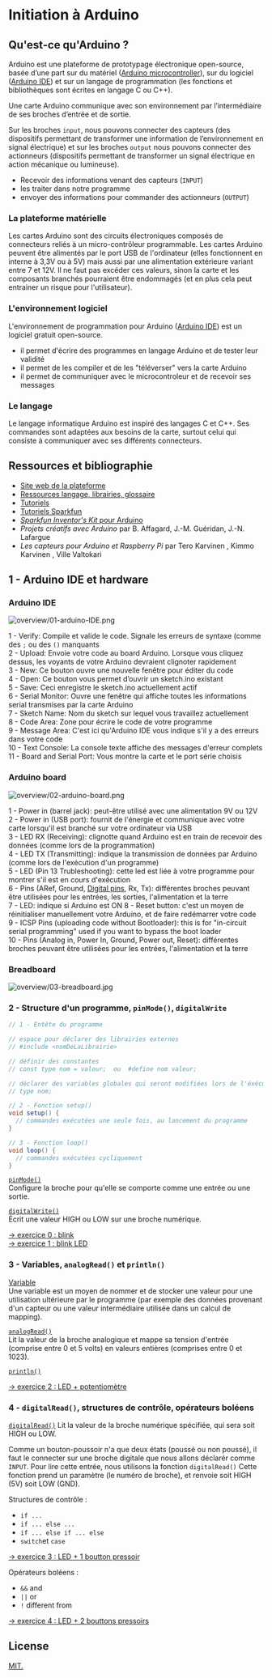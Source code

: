 # Initiation à Arduino

## Qu'est-ce qu'Arduino ?

Arduino est une plateforme de prototypage électronique open-source, basée d’une part sur du matériel ([Arduino microcontroller](http://www.arduino.com)), sur du logiciel ([Arduino IDE](http://arduino.cc/en/Main/Software)) et sur un langage de programmation (les fonctions et bibliothèques sont écrites en langage C ou C++). 

Une carte Arduino communique avec son environnement par l’intermédiaire de ses broches d’entrée et de sortie. 

Sur les broches `input`, nous pouvons connecter des capteurs (des dispositifs permettant de transformer une information de l’environnement en signal électrique) et sur les broches `output` nous pouvons connecter des actionneurs (dispositifs permettant de transformer un signal électrique en action mécanique ou lumineuse).

- Recevoir des informations venant des capteurs (`INPUT`)
- les traiter dans notre programme 
- envoyer des informations pour commander des actionneurs (`OUTPUT`)

### La plateforme matérielle
Les cartes Arduino sont des circuits électroniques composés de connecteurs reliés à un micro-contrôleur programmable. Les cartes Arduino peuvent être alimentés par le port USB de l'ordinateur (elles fonctionnent en interne à 3,3V ou à 5V) mais aussi par une alimentation extérieure variant entre 7 et 12V. Il ne faut pas excéder ces valeurs, sinon la carte et les composants branchés pourraient être endommagés (et en plus cela peut entrainer un risque pour l'utilisateur). 

### L'environnement logiciel
L'environnement de programmation pour Arduino ([Arduino IDE](http://arduino.cc/en/Main/Software)) est un logiciel gratuit open-source.
- il permet d'écrire des programmes en langage Arduino et de tester leur validité
- il permet de les compiler et de les "téléverser" vers la carte Arduino
- il permet de communiquer avec le microcontroleur et de recevoir ses messages

### Le langage
Le langage informatique Arduino est inspiré des langages C et C++. Ses commandes sont adaptées aux besoins de la carte, surtout celui qui consiste à communiquer avec ses différents connecteurs.

## Ressources et bibliographie 
- [Site web de la plateforme](https://www.arduino.cc/)
- [Ressources langage, librairies, glossaire](https://www.arduino.cc/reference/en/#page-title)  
- [Tutoriels](https://www.arduino.cc/en/Tutorial/HomePage)
- [Tutoriels Sparkfun](https://learn.sparkfun.com/)
- [*Sparkfun Inventor's Kit* pour Arduino](https://learn.sparkfun.com/tutorials/sparkfun-inventors-kit-experiment-guide---v40)
- *Projets créatifs avec Arduino* par B. Affagard, J.-M. Guéridan, J.-N. Lafargue
- *Les capteurs pour Arduino et Raspberry Pi* par Tero Karvinen , Kimmo Karvinen , Ville Valtokari


## 1 - Arduino IDE et hardware

### Arduino IDE

![overview/01-arduino-IDE.png](overview/01-arduino-IDE.png)

1 - Verify: Compile et valide le code. Signale les erreurs de syntaxe (comme des `;` ou des `()` manquants  
2 - Upload: Envoie votre code au board Arduino. Lorsque vous cliquez dessus, les voyants de votre Arduino devraient clignoter rapidement  
3 - New: Ce bouton ouvre une nouvelle fenêtre pour éditer du code  
4 - Open: Ce bouton vous permet d’ouvrir un sketch.ino existant  
5 - Save: Ceci enregistre le sketch.ino actuellement actif  
6 - Serial Monitor: Ouvre une fenêtre qui affiche toutes les informations serial transmises par la carte Arduino  
7 - Sketch Name: Nom du sketch sur lequel vous travaillez actuellement  
8 - Code Area: Zone pour écrire le code de votre programme  
9 - Message Area: C'est ici qu'Arduino IDE vous indique s'il y a des erreurs dans votre code  
10 - Text Console: La console texte affiche des messages d'erreur complets  
11 - Board and Serial Port: Vous montre la carte et le port série choisis

### Arduino board

![overview/02-arduino-board.png](overview/02-arduino-board.png)

1 - Power in (barrel jack): peut-être utilisé avec une alimentation 9V ou 12V  
2 - Power in (USB port): fournit de l'énergie et communique avec votre carte lorsqu'il est branché sur votre ordinateur via USB  
3 - LED RX (Receiving): clignotte quand Arduino est en train de recevoir des données (comme lors de la programmation)  
4 - LED TX (Transmitting): indique la transmission de données par Arduino (comme lors de l'exécution d'un programme)  
5 - LED (Pin 13 Trubleshooting): cette led est liée à votre programme pour montrer s'il est en cours d'exécution  
6 - Pins (ARef, Ground, [Digital pins](https://www.arduino.cc/en/Tutorial/DigitalPins), Rx, Tx): différentes broches peuvant être utilisées pour les entrées, les sorties, l'alimentation et la terre  
7 - LED: indique si Arduino est ON
8 - Reset button: c'est un moyen de réinitialiser manuellement votre Arduino, et de faire redémarrer votre code  
9 - ICSP Pins (uploading code without Bootloader): this is for "in-circuit serial programming" used if you want to bypass the boot loader  
10 - Pins (Analog in, Power In, Ground, Power out, Reset):  différentes broches peuvant être utilisées pour les entrées, l'alimentation et la terre

### Breadboard
![overview/03-breadboard.jpg](overview/03-breadboard.jpg)


### 2 - Structure d'un programme, `pinMode()`, `digitalWrite`

```java
// 1 - Entête du programme 

// espace pour déclarer des librairies externes
// #include <nomDeLaLibrairie>

// définir des constantes 
// const type nom = valeur;  ou  #define nom valeur;

// déclarer des variables globales qui seront modifiées lors de l'éxécution du programme
// type nom;

// 2 - Fonction setup()
void setup() {
  // commandes exécutées une seule fois, au lancement du programme 
}

// 3 - Fonction loop()
void loop() {
  // commandes exécutées cycliquement 
}
```

[`pinMode()`](https://www.arduino.cc/reference/en/language/functions/digital-io/pinmode/)  
Configure la broche pour qu'elle se comporte comme une entrée ou une sortie.

[`digitalWrite()`](https://www.arduino.cc/reference/en/language/functions/digital-io/digitalwrite/)  
Écrit une valeur HIGH ou LOW sur une broche numérique.

[→ exercice 0 : blink](/2-Arduino/ex00_blink)  
[→ exercice 1 : blink LED](/2-Arduino/ex01_blink_LED)


### 3 - Variables, `analogRead()` et `println()`

[Variable](https://www.arduino.cc/en/Reference/VariableDeclaration)  
Une variable est un moyen de nommer et de stocker une valeur pour une utilisation ultérieure par le programme (par exemple des données provenant d'un capteur ou une valeur intermédiaire utilisée dans un calcul de mapping).

[`analogRead()`](https://www.arduino.cc/en/Reference/AnalogRead?setlang=en)  
Lit la valeur de la broche analogique et mappe sa tension d'entrée (comprise entre 0 et 5 volts) en valeurs entières (comprises entre 0 et 1023).

[`println()`](https://www.arduino.cc/en/Serial/Println)

[→ exercice 2 : LED + potentiomètre](/2-Arduino/ex02_LED_potentiometer)


### 4 - `digitalRead()`, structures de contrôle, opérateurs boléens

[`digitalRead()`](https://www.arduino.cc/reference/en/language/functions/digital-io/digitalread/)
Lit la valeur de la broche numérique spécifiée, qui sera soit HIGH ou LOW.

Comme un bouton-poussoir n'a que deux états (poussé ou non poussé), il faut le connecter sur une broche digitale que nous allons déclarér comme `INPUT`.
Pour lire cette entrée, nous utilisons la fonction `digitalRead()` Cette fonction prend un paramètre (le numéro de broche), et renvoie soit HIGH (5V) soit LOW (GND).

Structures de contrôle :
- `if ...`
- `if ... else ...`
- `if ... else if ... else`
- `switch`et `case` 

[→ exercice 3 : LED + 1 boutton pressoir](/2-Arduino/ex03_pushbutton_LED)

Opérateurs boléens :
- `&&`  and
- `||`  or 
- `!`  different from

[→ exercice 4 : LED + 2 bouttons pressoirs](/2-Arduino/ex04_pushbuttons_LED)



## License

[MIT.](https://tldrlegal.com/license/mit-license)
